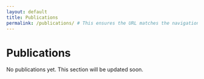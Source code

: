 ```yaml
---
layout: default
title: Publications
permalink: /publications/ # This ensures the URL matches the navigation link in _config.yml
---
```


# Publications

No publications yet. This section will be updated soon.
